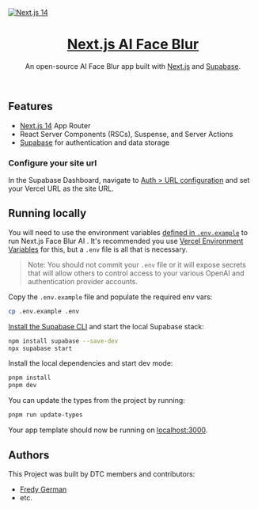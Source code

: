 <a href="">
  <img alt="Next.js 14" src="https:/vercel.ai/opengraph-image.png" />
  <h1 align="center">Next.js AI Face Blur </h1>
</a>

<p align="center">
  An open-source AI Face Blur app built with <a href="https://nextjs.org">Next.js</a> and <a href="https://supabase.com">Supabase</a>.
</p>

<br/>

## Features

- [Next.js 14](https://nextjs.org) App Router
- React Server Components (RSCs), Suspense, and Server Actions
- [Supabase](https://supabase.com) for authentication and data storage

### Configure your site url

In the Supabase Dashboard, navigate to [Auth > URL configuration](https://app.supabase.com/project/_/auth/url-configuration) and set your Vercel URL as the site URL.

## Running locally

You will need to use the environment variables [defined in `.env.example`](.env.example) to run Next.js Face Blur AI . It's recommended you use [Vercel Environment Variables](https://vercel.com/docs/concepts/projects/environment-variables) for this, but a `.env` file is all that is necessary.

> Note: You should not commit your `.env` file or it will expose secrets that will allow others to control access to your various OpenAI and authentication provider accounts.

Copy the `.env.example` file and populate the required env vars:

```bash
cp .env.example .env
```

[Install the Supabase CLI](https://supabase.com/docs/guides/cli) and start the local Supabase stack:

```bash
npm install supabase --save-dev
npx supabase start
```

Install the local dependencies and start dev mode:

```bash
pnpm install
pnpm dev
```

<!-- you can add types from project by running pnpm run update-types -->

You can update the types from the project by running:

```bash
pnpm run update-types
```

Your app template should now be running on [localhost:3000](http://localhost:3000/).

## Authors

This Project was built by DTC members and contributors:

- [Fredy German](https://twitter.com/fredygermanm)
- etc.
